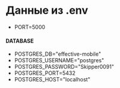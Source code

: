 # Данные из .env
* PORT=5000
#### DATABASE
* POSTGRES_DB="effective-mobile"
* POSTGRES_USERNAME="postgres"
* POSTGRES_PASSWORD="Skipper0091"
* POSTGRES_PORT=5432
* POSTGRES_HOST="localhost"
